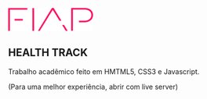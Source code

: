 <img src="https://raw.githubusercontent.com/hugofabricio/health-track/develop/frontend/src/images/fiap.png" width="173" height="47" />

## HEALTH TRACK

Trabalho acadêmico feito em HMTML5, CSS3 e Javascript.


(Para uma melhor experiência, abrir com live server)
